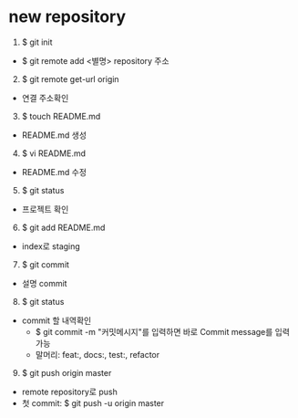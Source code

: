 # new repository

1. $ git init
* $ git remote add <별명> repository 주소

2. $ git remote get-url origin
* 연결 주소확인

3. $ touch README.md
* README.md 생성

4. $ vi README.md
* README.md 수정

5. $ git status
* 프로젝트 확인

6. $ git add README.md
* index로 staging

7. $ git commit
* 설명 commit

8. $ git status
* commit 할 내역확인
	* $ git commit -m "커밋메시지"를 입력하면 바로 Commit message를 입력가능
	* 말머리: feat:, docs:, test:, refactor

9. $ git push origin master
* remote repository로 push
* 첫 commit: $ git push -u origin master


